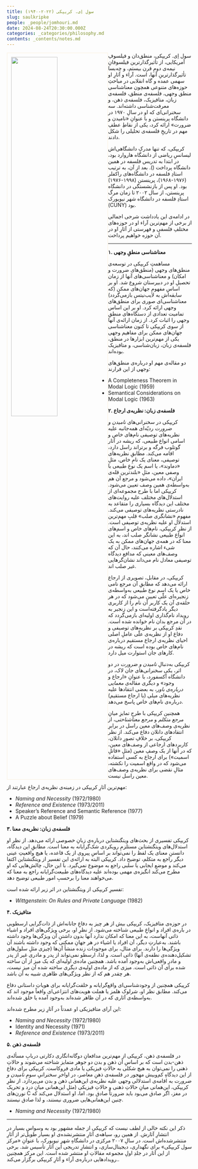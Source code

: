 ```yaml
---
title: سول اِی. کریپکی (۲۰۲۲-۱۹۴۰)
slug: saulkripke
people: _people/jomhouri.md
date: 2024-08-24T20:30:00.000Z
categories: _categories/philosophy.md
contents: _contents/notes.md
---
```


<img src="https://assets.tina.io/b6b0cb5c-4b1b-43f4-9bea-8d6867c09320/Philosophers/Kripke,%20Saul/05-Kripke-1.jpg" alt=""  style="float:left;width:50%;border: 2px solid #fcf6eb; padding: 10px;">



سول اِی. کریپکی، منطق‌دان و فیلسوفِ آمریکایی، از تأثیرگذارترین فیلسوفانِ نیمه‌ی دومِ قرن بیستم، و چه‌بسا تأثیرگذارترینِ آنها، است. آراء و آثارِ او سهمی عمده و گاه انقلابی در مباحثِ حوزه‌های متنوعی همچون معناشناسی منطق وجهی، فلسفه‌ی منطق، فلسفه‌ی زبان، متافیزیک، فلسفه‌ی ذهن، و معرفت‌شناسی داشته‌اند. سه سخنرانی‌ای که او در سالِ ۱۹۷۰ در دانشگاه پرینستن و با عنوانِ «نامیدن و ضرورت» ارائه کرد، یکی از نقاطِ عطفِ مهم در تاریخِ فلسفه‌ی تحلیلی را شکل دادند.

کریپکی،‌ که تنها مدرکِ دانشگاهی‌اش لیسانسِ ریاضی از دانشگاه هاروارد بود،‌ در ابتدا به تدریس فلسفه در همین دانشگاه پرداخت (). بعد از آن، به ترتیب استادِ فلسفه در دانشگاه‌های راکفلر (۱۹۷۶-۱۹۶۸)، پرینستن (۱۹۹۸-۱۹۷۶) بود. او پس از بازنشستگی در دانشگاه پرینستن، از سال ۲۰۰۲ تا زمان مرگ استادِ فلسفه در دانشگاه شهر نیویورک (CUNY) بود.

در ادامه‌ی این یادداشت شرحی اجمالی از برخی از مهم‌ترین آراء او در حوزه‌های مختلفِ فلسفی و فهرستی از آثارِ او در آن حوزه خواهیم پرداخت.

-------

**۱. معناشناسی منطقِ وجهی**

مساهمتِ کریپکی در توسعه‌ی منطق‌های وجهی (منطق‌های ضرورت و امکان) و معناشناسی‌های آنها از زمان تحصیلِ او در دبیرستان شروع شد. او بر اساسِ مفهومِ جهان‌های ممکن (که سابقه‌‌اش به لایب‌نیتس بازمی‌گردد) معناشناسی‌ای صوری برای منطق‌های وجهی ارائه کرد. او بر این اساس تمامیت تعدادی از دستگاه‌های منطقِ وجهی را اثبات کرد. از زمان ارائه‌ی آنها از سوی کریپکی تا کنون معناشناسی جهان‌های ممکن برای مفاهیم وجهی یکی از مهم‌ترین ابزارها در منطق،‌ فلسفه‌ی زبان، زبان‌شناسی، و متافیزیک بوده‌اند.

دو مقاله‌ی مهم او درباره‌ی منطق‌های وجهی از این قرارند:

<ul dir="ltr">
<li> A Completeness Theorem in Modal Logic (1959) </li>
<li> Semantical Considerations on Modal Logic (1963) </li>
</ul>


**۲. فلسفه‌ی زبان:‌ نظریه‌ی ارجاع**

کریپکی در سخنرانی‌های _نامیدن و ضرورت_ ردیّه‌ای همه‌جانبه علیه نظریه‌های توصیفی نام‌های خاص و اسامی انواع طبیعی،‌ که ریشه در آثار گوتلوب فرگه و برتراند راسل دارد، اقامه می‌کند. مطابقِ نظریه‌های توصیفی، معنای یک نامِ خاص، مثلِ «دماوند»، یا اسم یک نوعِ طبیعی با وصفی معین، مثلِ «بلندترین قله‌ی ایران»، داده می‌شود و مرجع آن هم به‌واسطه‌ی همین وصف تعیین می‌شود. کریپکی اما با طرح مجموعه‌ای از استدلال‌های مختلف علیه روایت‌های مختلف این دیدگاه بسیاری را متقاعد به نادرستی نظریه‌های توصیفی می‌کند. مفهومِ «نشانگری صلب» قلبِ مهم‌ترین استدلال او علیه نظریه‌ی توصیفی است. از نظرِ کریپکی، نام‌های خاص و اسم‌های انواع طبیعی نشانگر صلب اند، به این معنا که در همه‌ی جهان‌های ممکن به یک شیء اشاره می‌کنند، حال آن که وصف‌های معینی که مدافع دیدگاه توصیفی معادل نام می‌داند نشان‌گرهایی غیر صلب اند.

کریپکی، در مقابل، تصویری از ارجاع ارائه می‌دهد که مطابقِ آن مرجع نامی خاص یا یک اسم نوع طبیعی به‌واسطه‌ی زنجیره‌ای علّی تعیین می‌شود که در هر حلقه‌ی آن یک کاربر آن نام را از کاربری دیگر یادگرفته‌است و این زنجیر به رویداد نام‌گذاری اولیه‌ای بازمی‌گردد که در آن مرجع بدان نام خوانده شده است. نقدِ کریپکی بر نظریه‌های توصیفی و دفاع او از نظریه‌ی علّی عاملِ اصلی احیای نظریه‌ی ارجاع مستقیم درباره‌ی نام‌های خاص بوده است که ریشه در کارهای جان استوارت میل دارد.

کریپکی به‌دنبالِ _نامیدن و ضرورت_ در دو اثر، یکی سخنرانی‌های جان لاک، در دانشگاه آکسفورد، با عنوانِ‌ «ارجاع و وجود» و دیگری مقاله‌ی _معمایی درباره‌ی باور_، به بعضی انتقادها علیه نظریه‌های میلی (یا ارجاع مستقیم) درباره‌ی نام‌های خاص پاسخ می‌دهد.

همچنین کریپکی با طرحِ تمایزِ میانِ _مرجع متکلم_ و _مرجع معناشناختی_، از نظریه‌ی وصف‌های معین راسل در برابرِ انتقادهای دانلان دفاع می‌کند. از نظر کریپکی، بر خلافِ تصورِ دانلان، کاربردهای ارجاعی از وصف‌های معین، که در آنها از یک وصفِ معین (مثلِ «قاتلِ  اسمیت») برای ارجاع به کسی استفاده می‌شود که در واقع اسمیت را نکشته، مثالِ نقضی برای نظریه‌ی وصف‌های معین راسل نیست.

مهم‌ترین آثارِ کریپکی در زمینه‌ی نظریه‌ی ارجاع عبارتند از:

<ul dir="ltr">
<li> <i>Naming and Necessity</i> (1972/1980) </li>
<li> <i>Reference and Existence</i> (1973/2011) </li>
<li> Speaker’s Reference and Semantic Reference (1977) </li>
<li> A Puzzle about Belief (1979) </li>
</ul>



**۳. فلسفه‌ی زبان: نظریه‌ی معنا**

کریپکی تفسیری از بحث‌های ویتگنشتاین درباره‌ی زبانِ خصوصی ارائه می‌دهد. از نظر او استدلال‌های ویتگنشتاین مستلزمِ رویکردی شک‌گرایانه به معنا است. مطابقِ این دیدگاه، دانستنِ معنای یک لفظ را نمی‌تواند بر اساسِ پیروی از یک قاعده، یا هیچ واقعیتِ عینی دیگر راجع به متکلم،‌ توضیح داد. کریپکی البته به ارائه‌ی این تفسیر از ویتگنشتاین اکتفا می‌کند و موضعِ ایجابی یا سلبی راجع به موضوع نمی‌گیرد. با این حال، چالش‌هایی که او مطرح می‌کند انگیزه‌ی مهمی بوده‌اند علیه دیدگاه‌های طبیعت‌گرایانه راجع به معنا که می‌خواهند معنا را برحسبِ امور طبیعی توضیح دهد.

تفسیرِ کریپکی از ویتگنشتاین در اثر زیر ارائه شده است:

<ul dir="ltr">
<li> <i>Wittgenstein: On Rules and Private Language</i> (1982) </li>
</ul>

**۴. متافیزیک**

در حوزه‌ی متافیزیک، کریپکی بیش از هر چیز به دفاعِ جانانه‌اش از ذات‌گرایی ارسطویی در باره‌ی افراد و انواعِ طبیعی شناخته می‌شود. از نظرِ او،‌ برخی ویژگی‌های افراد و اشیاء ذاتی آنهاست، به این معنا که امکان ندارد آنها بدون داشتنِ آن ویژگی‌ها وجود داشته باشند. به‌عبارتِ دیگر، آن افراد یا اشیاء در هر جهانِ ممکنی که وجود داشته باشند آن ویژگی‌ها را دارند. برای مثال، برای موجودات زنده منشأ آن‌ها (چیزی مثلِ سلول‌های تشکیل‌دهنده‌ی نطفه‌ی آنها) ذاتی است. و لذا، ارسطو نمی‌تواند از پدر و مادری غیر از پدر و مادرِ واقعی‌اش به‌وجود آمده باشد. همچنین ماده‌ی اولیه‌ای که یک میز از آن ساخته شده برای آن ذاتی است. میزی که از ماده‌ی اولیه‌ی دیگری ساخته شده آن میز نیست، هر چقدر هم که از نظر ویژگی‌های ظاهری شبیه به آن باشد.

کرپیکی همچنین از وجود‌شناسی‌ای واقع‌گرایانه و خلقت‌گرایانه برای هویاتِ داستانی دفاع می‌کند. مطابق نظر او، شرلوک هلمز یا هملت هویت‌های انتزاعی‌ای واقعاً موجود اند که به‌واسطه‌ی آثاری که در آن ظاهر شده‌اند به‌وجود آمده یا خلق شده‌‌اند.

این آرای‌ متافیزیکی او عمدتاً در آثارِ زیر مطرح شده‌اند:

<ul dir="ltr">
<li> <i>Naming and Necessity</i> (1972/1980) </li>
<li> Identity and Necessity (1971) </li>
<li> <i>Reference and Existence</i> (1973/2011) </li>
</ul>

**۵. فلسفه‌ی ذهن**

در فلسفه‌ی ذهن، کریپکی از مهم‌ترین مدافعانِ دوگانه‌انگاری دکارتی دربابِ مسأله‌ی ذهن-بدن است که بر اساسِ آن ذهن و بدن دو جوهر متمایز شناخته می‌شوند و حالاتِ ذهنی را نمی‌توان به هیچ شکلی به حالاتِ فیزیکی یا مادی فروکاست. کریپکی برای دفاع از این دیدگاهِ کم‌وبیش مهجور در فلسفه‌ی ذهنِ معاصر، در اواخرِ سخنرانیِ سومِ _نامیدن و ضرورت_ به اقامه‌ی استدلالی وجهی علیه نظریه‌ی این‌همانی ذهن و بدن می‌پردازد. از نظرِ کریپکی، این‌همانی میانِ حالاتِ ذهنی و حالاتِ فیزیکی (مثلِ این‌همانی میانِ درد و تحریک نورن‌های C در مغز، اگر صادق می‌بود باید ضرورتاً صادق بود. اما، او استدلال می‌کند که چنین این‌همانی‌هایی ضروری نیستند، و لذا صادق نیستند.

<ul dir="ltr">
<li> <i>Naming and Necessity</i> (1972/1980) </li>
</ul>

-------

ذکر این نکته خالی از لطف نیست که کریپکی از جمله مشهور بود به وسواسِ بسیار در انتشارِ آثارش. از همین رو،‌ سیاهه‌ی آثارِ منتشرنشده‌ی او بسیار طویل‌تر از آثارِ منتشرشده‌اش است. در سالِ ۲۰۰۷ مرکزی در دانشگاهِ شهرِ نیویورک،‌ با عنوانِ «مرکز سول کریپکی» برای نگهداری، دیجیتال‌سازی، و انتشارِ تدریجی این آثار تأسیس شد. برخی از این آثار در جلدِ اولِ مجموعه مقالاتِ او منتشر شده است. این مرکز همچنین رویدادهایی درباره‌ی آراء و آثارِ کریپکی برگزار می‌کند..
